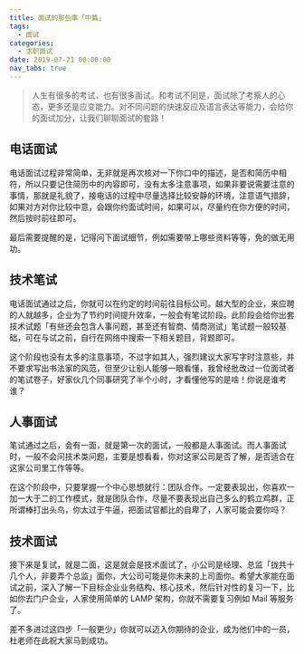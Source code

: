 ```yaml
---
title: 面试的那些事「中篇」
tags:
  - 面试
categories:
  - 求职面试
date: 2019-07-21 00:00:00
nav_tabs: true
---
```


> 人生有很多的考试，也有很多面试。和考试不同是，面试除了考察人的心态，更多还是应变能力。对不同问题的快速反应及语言表达等能力，会给你的面试加分，让我们聊聊面试的套路！

<!-- more -->

## 电话面试

电话面试过程非常简单，无非就是再次核对一下你口中的描述，是否和简历中相符，所以只要记住简历中的内容即可，没有太多注意事项，如果非要说需要注意的事情，那就是礼貌了，接电话的过程中尽量选择比较安静的环境，注意语气措辞，如果对方对你比较中意，会跟你约面试时间，如果可以，尽量约在你方便的时间，然后按时前往即可。

最后需要提醒的是，记得问下面试细节，例如需要带上哪些资料等等，免的做无用功。

## 技术笔试

电话面试通过之后，你就可以在约定的时间前往目标公司。越大型的企业，来应聘的人就越多，企业为了节约时间提升效率，一般会有笔试阶段。此阶段会给你出套技术试题「有些还会包含人事问题，甚至还有智商、情商测试」笔试题一般较基础，可在与试之前，自行在网络中搜索一下相关题目，背题即可。

这个阶段也没有太多的注意事项，不过字如其人，强烈建议大家写字时注意些，并不要求写出书法家的风范，但至少让别人能够一眼看懂，我曾经批改过一位面试者的笔试卷子，好家伙几个同事研究了半个小时，才看懂他写的是啥！你说是谁考谁？

## 人事面试

笔试通过之后，会有一面，就是第一次的面试，一般都是人事面试。而人事面试时，一般不会问技术类问题，主要是想看看，你对这家公司是否了解，是否适合在这家公司里工作等等。

在这个阶段中，只要掌握一个中心思想就行：团队合作。一定要表现出，你喜欢一加一大于二的工作模式，就是团队合作，尽量不要表现出自己多么的鹤立鸡群，正所谓棒打出头鸟，你太过于牛逼，把面试官都比的自卑了，人家可能会要你吗？

## 技术面试

接下来是复试，就是二面，这是就会是技术面试了，小公司是经理、总监「拢共十几个人，非要弄个总监」面你，大公司可能是你未来的上司面你。希望大家能在面试之前，深入了解一下目标企业业务结构、核心技术，然后针对性的复习一下，比如你去门户企业，人家使用简单的 LAMP 架构，你就不需要复习例如 Mail 等服务了。

差不多进过这四步「一般更少」你就可以迈入你期待的企业，成为他们中的一员，杜老师在此祝大家马到成功。
